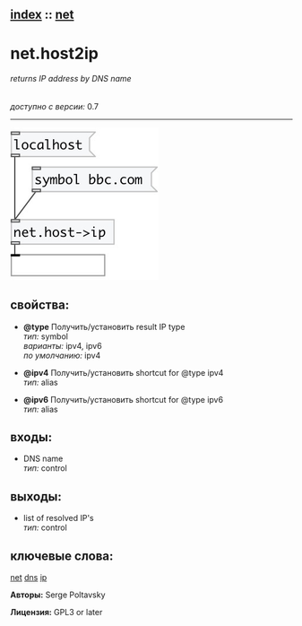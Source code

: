 [index](index.html) :: [net](category_net.html)
---

# net.host2ip

###### returns IP address by DNS name

*доступно с версии:* 0.7

---




[![example](../examples/img/net.host2ip.jpg)](../examples/pd/net.host2ip.pd)







## свойства:

* **@type** 
Получить/установить result IP type<br>
_тип:_ symbol<br>
_варианты:_ ipv4, ipv6<br>
_по умолчанию:_ ipv4<br>

* **@ipv4** 
Получить/установить shortcut for @type ipv4<br>
_тип:_ alias<br>

* **@ipv6** 
Получить/установить shortcut for @type ipv6<br>
_тип:_ alias<br>



## входы:

* DNS name<br>
_тип:_ control



## выходы:

* list of resolved IP&#39;s<br>
_тип:_ control



## ключевые слова:

[net](keywords/net.html)
[dns](keywords/dns.html)
[ip](keywords/ip.html)






**Авторы:** Serge Poltavsky




**Лицензия:** GPL3 or later





